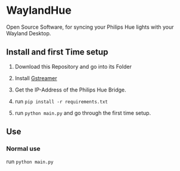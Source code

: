 # WaylandHue

Open Source Software,
for syncing your Philips Hue lights with your Wayland Desktop.

## Install and first Time setup

1) Download this Repository and go into its Folder

2) Install [Gstreamer](https://gstreamer.freedesktop.org/documentation/installing/on-linux.html?gi-language=c)

3) Get the IP-Address of the Philips Hue Bridge.

4) run ``pip install -r requirements.txt``

5) run ``python main.py``
   and go through the first time setup.

## Use

### Normal use
run ``python main.py``

 
